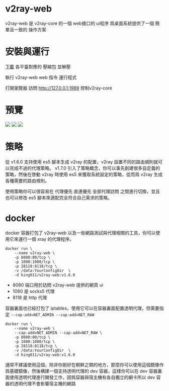 # v2ray-web

v2ray-web 是 v2ray-core 的一個 web接口的 ui程序 爲桌面系統提供了一個 簡單且一致的 操作方案

# 安裝與運行

[下載](https://github.com/zuiwuchang/v2ray-web/releases) 各平臺對應的 壓縮包 並解壓

執行 v2ray-web web 指令 運行程式

打開瀏覽器 訪問 http://127.0.0.1:1989 控制v2ray-core


# 預覽
![](document/view.png)
![](document/about.png)
![](document/template.png)

# 策略

從 v1.6.0 支持使用 es5 腳本生成 v2ray 的配置，v2ray 設置不同的路由規則就可以完成不過的代理策略。 v1.7.0 引入了策略概念，你可以事先創建很多自定義的策略，然後在啓動 v2ray 時使用 es5 來獲取系統設定的策略，從而爲 v2ray 生成各種需要的路由規則。

使用策略你可以很容易在 代理優先 直連優先 全部代理訪問 之間進行切換，並且也可以修改 es5 腳本來適配完全符合自己需求的策略。



# docker

docker 容器打包了 v2ray-web 以及一些網路測試與代理相關的工具，你可以使用它來運行一個 xray 的代理程序。


```
docker run \
    --name v2ray-web \
    -p 8080:80/tcp \
    -p 1080:1080/tcp \
    -p 28118:8118/tcp \
    -v /data:YourConfigDir  \
    -d king011/v2ray-web:v1.6.0
```

* 8080 端口用於訪問 v2ray-web 提供的網頁 ui
* 1080 是 socks5 代理
* 8118 是 http 代理

容器裏面也已經打包了 iptables，使用它可以在容器裏面配置透明代理，但需要指定 `--cap-add=NET_ADMIN --cap-add=NET_RAW`

```
docker run \
    --name v2ray-web \
    --cap-add=NET_ADMIN --cap-add=NET_RAW \
    -p 8080:80/tcp \
    -p 1080:1080/tcp \
    -p 28118:8118/tcp \
    -v /data:YourConfigDir  \
    -d king011/v2ray-web:v1.6.0
```

通常不建議使用這個，除非你剛好在朝鮮之類的地方，那麼你可以使用這個鏡像作爲基礎鏡像，然後構建一個支持透明代理的 dev 容器，這樣你可以在 dev 容器裏面使用透明代理進行開發工作，因爲容器與宿主機有各自獨立的網卡所以 dev 容器的透明代理不會影響宿主機的網路